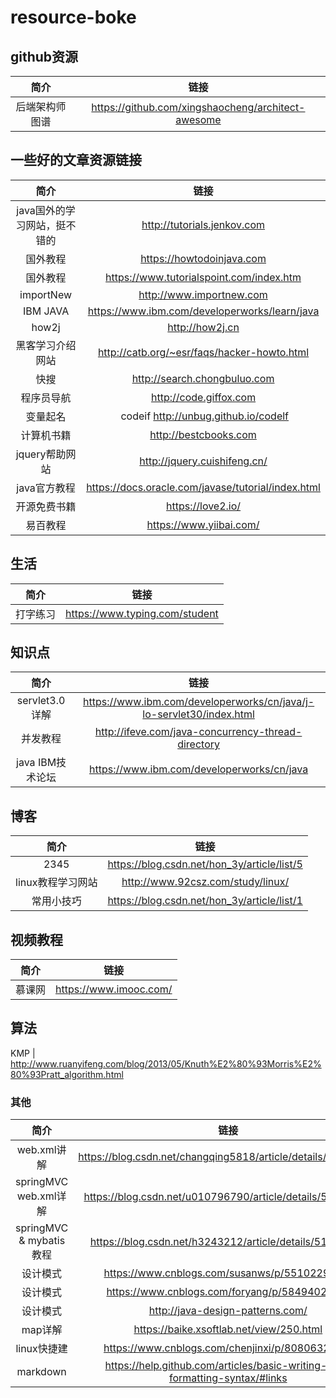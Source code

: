 # resource-boke
## github资源
|简介                  |链接                    |
|:------------:|:----------------:|
后端架构师图谱 | https://github.com/xingshaocheng/architect-awesome

## 一些好的文章资源链接

|简介                  |链接                    |
|:------------:|:----------------:|
|java国外的学习网站，挺不错的 | http://tutorials.jenkov.com |
|国外教程    |     https://howtodoinjava.com |
国外教程 | https://www.tutorialspoint.com/index.htm
|importNew  | http://www.importnew.com |
IBM JAVA    | https://www.ibm.com/developerworks/learn/java 
how2j       | http://how2j.cn 
黑客学习介绍网站| http://catb.org/~esr/faqs/hacker-howto.html  
快搜 | http://search.chongbuluo.com 
程序员导航 | http://code.giffox.com 
变量起名  | codeif http://unbug.github.io/codelf 
计算机书籍 | http://bestcbooks.com 
jquery帮助网站 |http://jquery.cuishifeng.cn/
java官方教程|https://docs.oracle.com/javase/tutorial/index.html
开源免费书籍 | https://love2.io/
易百教程 | https://www.yiibai.com/
## 生活 
|简介                  |链接                    |
|:------------:|:----------------:|
打字练习 | https://www.typing.com/student 


## 知识点
|简介                  |链接                    |
|:------------:|:----------------:|
servlet3.0 详解 | https://www.ibm.com/developerworks/cn/java/j-lo-servlet30/index.html
并发教程 | http://ifeve.com/java-concurrency-thread-directory
java IBM技术论坛 | https://www.ibm.com/developerworks/cn/java

## 博客
|简介                  |链接                    |
|:------------:|:----------------:|
2345 | https://blog.csdn.net/hon_3y/article/list/5
linux教程学习网站 | http://www.92csz.com/study/linux/
常用小技巧 | https://blog.csdn.net/hon_3y/article/list/1

## 视频教程
简介 | 链接
:--: | :--:
慕课网 | https://www.imooc.com/

## 算法
KMP | http://www.ruanyifeng.com/blog/2013/05/Knuth%E2%80%93Morris%E2%80%93Pratt_algorithm.html

### 其他
简介 | 链接
:--: | :--:
web.xml讲解 | https://blog.csdn.net/changqing5818/article/details/49928231
springMVC web.xml详解| https://blog.csdn.net/u010796790/article/details/52098258
springMVC & mybatis 教程| https://blog.csdn.net/h3243212/article/details/51016271
设计模式 | https://www.cnblogs.com/susanws/p/5510229.html
设计模式 | https://www.cnblogs.com/foryang/p/5849402.html
设计模式 | http://java-design-patterns.com/
map详解 | https://baike.xsoftlab.net/view/250.html
linux快捷建 | https://www.cnblogs.com/chenjinxi/p/8080632.html
markdown | https://help.github.com/articles/basic-writing-and-formatting-syntax/#links






